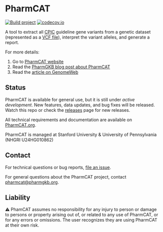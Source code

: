 # PharmCAT

[![Build project](https://github.com/PharmGKB/PharmCAT/actions/workflows/build.yml/badge.svg)](https://github.com/PharmGKB/PharmCAT/actions/workflows/build.yml)
[![codecov.io](https://codecov.io/github/PharmGKB/PharmCAT/coverage.svg?branch=main)](https://codecov.io/github/PharmGKB/PharmCAT?branch=main)

A tool to extract all [CPIC](https://cpicpgx.org) guideline gene variants from a genetic dataset (represented as a [VCF file](https://github.com/samtools/hts-specs#variant-calling-data-files)), interpret the variant alleles, and generate a report.

For more details:

1. Go to [PharmCAT website](https://pharmcat.org)
2. Read the [PharmGKB blog post about PharmCAT](http://pharmgkb.blogspot.com/2016/04/pharmacogenomics-clinical-annotation.html)
3. Read the [article on GenomeWeb](https://www.genomeweb.com/molecular-diagnostics/researchers-hope-pharmcat-tool-will-help-improve-clinical-implementation)

## Status

PharmCAT is available for general use, but it is still under _active development_. New features, data updates, and bug fixes will be released. Watch this repo or check the [releases](../../releases) page for new releases.

All technical requirements and documentation are available on [PharmCAT.org](https://pharmcat.org).

PharmCAT is managed at Stanford University & University of Pennsylvania (NHGRI U24HG010862)


## Contact

For technical questions or bug reports, [file an issue](https://github.com/PharmGKB/PharmCAT/issues).

For general questions about the PharmCAT project, contact [pharmcat@pharmgkb.org](mailto:pharmcat@pharmgkb.org).


## Liability

:warning: PhamCAT assumes no responsibility for any injury to person or damage to persons or property arising out of, or related to any use of PharmCAT, or for any errors or omissions. The user recognizes they are using PharmCAT at their own risk.
